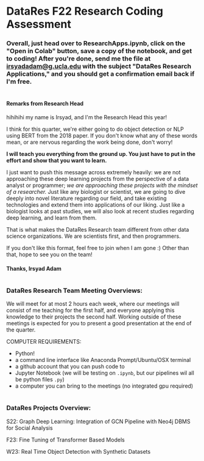 
# DataRes F22 Research Coding Assessment

### Overall, just head over to ResearchApps.ipynb, click on the "Open in Colab" button, save a copy of the notebook, and get to coding! After you're done, send me the file at irsyadadam@g.ucla.edu with the subject "DataRes Research Applications," and you should get a confirmation email back if I'm free.

#

#### Remarks from Research Head

hihihihi my name is Irsyad, and I'm the Research Head this year! 

I think for this quarter, we're either going to do object detection or NLP using BERT from the 2018 paper. If you don't know what any of these words mean, or are nervous regarding the work being done, don't worry!

**I will teach you everything from the ground up. You just have to put in the effort and show that you want to learn.**

I just want to push this message across extremely heavily: we are not approaching these deep learning projects from the perspective of a data analyst or programmer; *we are approaching these projects with the mindset of a researcher.* Just like any biologist or scientist, we are going to dive deeply into novel literature regarding our field, and take existing technologies and extend them into applications of our liking. Just like a biologist looks at past studies, we will also look at recent studies regarding deep learning, and learn from them.

That is what makes the DataRes Research team different from other data science organizations. We are scientists first, and then programmers.

If you don't like this format, feel free to join when I am gone :) Other than that, hope to see you on the team!

#### Thanks, Irsyad Adam

#
### DataRes Research Team Meeting Overviews:

We will meet for at most 2 hours each week, where our meetings will consist of me teaching for the first half, and everyone applying this knowledge to their projects the second half. Working outside of these meetings is expected for you to present a good presentation at the end of the quarter.

COMPUTER REQUIREMENTS:
- Python!
- a command line interface like Anaconda Prompt/Ubuntu/OSX terminal
- a github account that you can push code to
- Jupyter Notebook (we will be testing on <code>.ipynb</code>, but our pipelines wil all be python files <code>.py</code>)
- a computer you can bring to the meetings (no integrated gpu required)
#
### DataRes Projects Overview:
  
  S22: Graph Deep Learning: Integration of GCN Pipeline with Neo4j DBMS for Social Analysis
  
  F23: Fine Tuning of Transformer Based Models
  
  W23: Real Time Object Detection with Synthetic Datasets
  
 

  [ResearchApps.ipynb]: ResearchApps.ipynb

